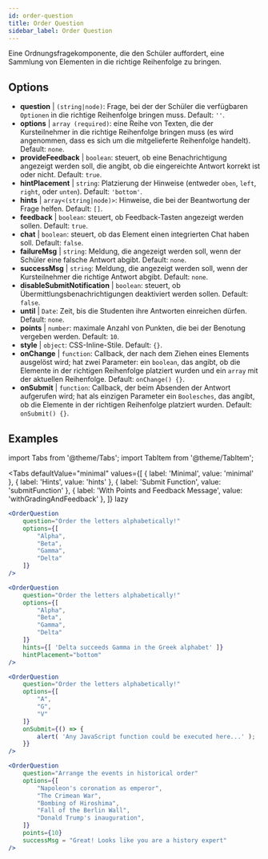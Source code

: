 ```yaml
---
id: order-question
title: Order Question
sidebar_label: Order Question
---
```


Eine Ordnungsfragekomponente, die den Schüler auffordert, eine Sammlung von Elementen in die richtige Reihenfolge zu bringen.

## Options

* __question__ | `(string|node)`: Frage, bei der der Schüler die verfügbaren `Optionen` in die richtige Reihenfolge bringen muss. Default: `''`.
* __options__ | `array (required)`: eine Reihe von Texten, die der Kursteilnehmer in die richtige Reihenfolge bringen muss (es wird angenommen, dass es sich um die mitgelieferte Reihenfolge handelt). Default: `none`.
* __provideFeedback__ | `boolean`: steuert, ob eine Benachrichtigung angezeigt werden soll, die angibt, ob die eingereichte Antwort korrekt ist oder nicht. Default: `true`.
* __hintPlacement__ | `string`: Platzierung der Hinweise (entweder `oben`, `left`, `right`, oder `unten`). Default: `'bottom'`.
* __hints__ | `array<(string|node)>`: Hinweise, die bei der Beantwortung der Frage helfen. Default: `[]`.
* __feedback__ | `boolean`: steuert, ob Feedback-Tasten angezeigt werden sollen. Default: `true`.
* __chat__ | `boolean`: steuert, ob das Element einen integrierten Chat haben soll. Default: `false`.
* __failureMsg__ | `string`: Meldung, die angezeigt werden soll, wenn der Schüler eine falsche Antwort abgibt. Default: `none`.
* __successMsg__ | `string`: Meldung, die angezeigt werden soll, wenn der Kursteilnehmer die richtige Antwort abgibt. Default: `none`.
* __disableSubmitNotification__ | `boolean`: steuert, ob Übermittlungsbenachrichtigungen deaktiviert werden sollen. Default: `false`.
* __until__ | `Date`: Zeit, bis die Studenten ihre Antworten einreichen dürfen. Default: `none`.
* __points__ | `number`: maximale Anzahl von Punkten, die bei der Benotung vergeben werden. Default: `10`.
* __style__ | `object`: CSS-Inline-Stile. Default: `{}`.
* __onChange__ | `function`: Callback, der nach dem Ziehen eines Elements ausgelöst wird; hat zwei Parameter: ein `boolean`, das angibt, ob die Elemente in der richtigen Reihenfolge platziert wurden und ein `array` mit der aktuellen Reihenfolge. Default: `onChange() {}`.
* __onSubmit__ | `function`: Callback, der beim Absenden der Antwort aufgerufen wird; hat als einzigen Parameter ein `Boolesches`, das angibt, ob die Elemente in der richtigen Reihenfolge platziert wurden. Default: `onSubmit() {}`.


## Examples

import Tabs from '@theme/Tabs';
import TabItem from '@theme/TabItem';

<Tabs
    defaultValue="minimal"
    values={[
        { label: 'Minimal', value: 'minimal' },
        { label: 'Hints', value: 'hints' },
        { label: 'Submit Function', value: 'submitFunction' },
        { label: 'With Points and Feedback Message', value: 'withGradingAndFeedback' },
    ]}
    lazy
>

<TabItem value="minimal">

```jsx live
<OrderQuestion
    question="Order the letters alphabetically!"
    options={[
        "Alpha",
        "Beta",
        "Gamma",
        "Delta"
    ]}
/>
```
</TabItem>

<TabItem value="hints">

```jsx live
<OrderQuestion
    question="Order the letters alphabetically!"
    options={[
        "Alpha",
        "Beta",
        "Gamma",
        "Delta"
    ]}
    hints={[ 'Delta succeeds Gamma in the Greek alphabet' ]}
    hintPlacement="bottom"
/>
```
</TabItem>

<TabItem value="submitFunction">

```jsx live
<OrderQuestion
    question="Order the letters alphabetically!"
    options={[
        "A",
        "G",
        "V"
    ]}
    onSubmit={() => {
        alert( 'Any JavaScript function could be executed here...' );
    }}
/>
```
</TabItem>

<TabItem value="withGradingAndFeedback">

```jsx live
<OrderQuestion
    question="Arrange the events in historical order"
    options={[
        "Napoleon's coronation as emperor",
        "The Crimean War",
        "Bombing of Hiroshima",
        "Fall of the Berlin Wall",
        "Donald Trump's inauguration",
    ]}
    points={10}
    successMsg = "Great! Looks like you are a history expert"
/>
```
</TabItem>

</Tabs>
